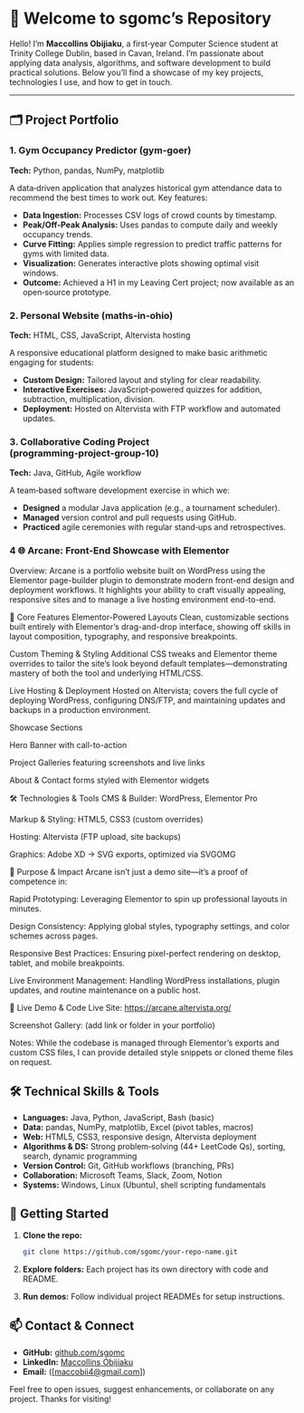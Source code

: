 # 👋 Welcome to sgomc’s Repository

Hello! I’m **Maccollins Obijiaku**, a first‑year Computer Science student at Trinity College Dublin, based in Cavan, Ireland. I’m passionate about applying data analysis, algorithms, and software development to build practical solutions. Below you’ll find a showcase of my key projects, technologies I use, and how to get in touch.

---

## 🗂️ Project Portfolio

### 1. Gym Occupancy Predictor (gym-goer)

**Tech:** Python, pandas, NumPy, matplotlib

A data‑driven application that analyzes historical gym attendance data to recommend the best times to work out. Key features:

* **Data Ingestion:** Processes CSV logs of crowd counts by timestamp.
* **Peak/Off‑Peak Analysis:** Uses pandas to compute daily and weekly occupancy trends.
* **Curve Fitting:** Applies simple regression to predict traffic patterns for gyms with limited data.
* **Visualization:** Generates interactive plots showing optimal visit windows.
* **Outcome:** Achieved a H1 in my Leaving Cert project; now available as an open‑source prototype.

### 2. Personal Website (maths‑in‑ohio)

**Tech:** HTML, CSS, JavaScript, Altervista hosting

A responsive educational platform designed to make basic arithmetic engaging for students:

* **Custom Design:** Tailored layout and styling for clear readability.
* **Interactive Exercises:** JavaScript‑powered quizzes for addition, subtraction, multiplication, division.
* **Deployment:** Hosted on Altervista with FTP workflow and automated updates.

### 3. Collaborative Coding Project (programming‑project‑group‑10)

**Tech:** Java, GitHub, Agile workflow

A team‑based software development exercise in which we:

* **Designed** a modular Java application (e.g., a tournament scheduler).
* **Managed** version control and pull requests using GitHub.
* **Practiced** agile ceremonies with regular stand‑ups and retrospectives.
### 4 🌐 Arcane: Front-End Showcase with Elementor
Overview:
Arcane is a portfolio website built on WordPress using the Elementor page-builder plugin to demonstrate modern front-end design and deployment workflows. It highlights your ability to craft visually appealing, responsive sites and to manage a live hosting environment end-to-end.

🔑 Core Features
Elementor-Powered Layouts
Clean, customizable sections built entirely with Elementor’s drag-and-drop interface, showing off skills in layout composition, typography, and responsive breakpoints.

Custom Theming & Styling
Additional CSS tweaks and Elementor theme overrides to tailor the site’s look beyond default templates—demonstrating mastery of both the tool and underlying HTML/CSS.

Live Hosting & Deployment
Hosted on Altervista; covers the full cycle of deploying WordPress, configuring DNS/FTP, and maintaining updates and backups in a production environment.

Showcase Sections

Hero Banner with call-to-action

Project Galleries featuring screenshots and live links

About & Contact forms styled with Elementor widgets

🛠️ Technologies & Tools
CMS & Builder: WordPress, Elementor Pro

Markup & Styling: HTML5, CSS3 (custom overrides)

Hosting: Altervista (FTP upload, site backups)

Graphics: Adobe XD → SVG exports, optimized via SVGOMG

🎯 Purpose & Impact
Arcane isn’t just a demo site—it’s a proof of competence in:

Rapid Prototyping: Leveraging Elementor to spin up professional layouts in minutes.

Design Consistency: Applying global styles, typography settings, and color schemes across pages.

Responsive Best Practices: Ensuring pixel-perfect rendering on desktop, tablet, and mobile breakpoints.

Live Environment Management: Handling WordPress installations, plugin updates, and routine maintenance on a public host.

🔗 Live Demo & Code
Live Site: https://arcane.altervista.org/

Screenshot Gallery: (add link or folder in your portfolio)

Notes: While the codebase is managed through Elementor’s exports and custom CSS files, I can provide detailed style snippets or cloned theme files on request.

## 🛠️ Technical Skills & Tools

* **Languages:** Java, Python, JavaScript, Bash (basic)
* **Data:** pandas, NumPy, matplotlib, Excel (pivot tables, macros)
* **Web:** HTML5, CSS3, responsive design, Altervista deployment
* **Algorithms & DS:** Strong problem‑solving (44+ LeetCode Qs), sorting, search, dynamic programming
* **Version Control:** Git, GitHub workflows (branching, PRs)
* **Collaboration:** Microsoft Teams, Slack, Zoom, Notion
* **Systems:** Windows, Linux (Ubuntu), shell scripting fundamentals

## 🚀 Getting Started

1. **Clone the repo:**

   ```bash
   git clone https://github.com/sgomc/your-repo-name.git
   ```
2. **Explore folders:** Each project has its own directory with code and README.
3. **Run demos:** Follow individual project READMEs for setup instructions.

## 📫 Contact & Connect

* **GitHub:** [github.com/sgomc](https://github.com/sgomc)
* **LinkedIn:** [Maccollins Obijiaku](https://www.linkedin.com/in/maccollins-obijiaku-47b473315)
* **Email:** ([maccobii4@gmail.com])

Feel free to open issues, suggest enhancements, or collaborate on any project. Thanks for visiting!

